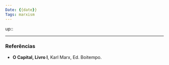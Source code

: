 ```yaml
---
Date: {{date}}
Tags: marxism
---
```

up:: 


---
### Referências
- **O Capital, Livro I**, Karl Marx, Ed. Boitempo.